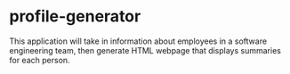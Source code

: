 # profile-generator
This application will take in information about employees in a software engineering team, then generate HTML webpage that displays summaries for each person.
